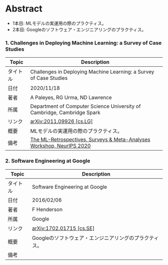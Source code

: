 # Abstract
- 1本目: MLモデルの実運用の際のプラクティス。
- 2本目: Googleのソフトウェア・エンジニアリングのプラクティス。

### 1. Challenges in Deploying Machine Learning: a Survey of Case Studies
|Topic|Description|
|---|---|
|タイトル|Challenges in Deploying Machine Learning: a Survey of Case Studies|
|日付|2020/11/18|
|著者|A Paleyes, RG Urma, ND Lawrence|
|所属|Department of Computer Science University of Cambridge, Cambridge Spark|
|リンク|[arXiv:2011.09926 [cs.LG]](https://arxiv.org/abs/2011.09926)|
|概要|MLモデルの実運用の際のプラクティス。|
|備考|[The ML-Retrospectives, Surveys & Meta-Analyses Workshop, NeurIPS 2020](https://ml-retrospectives.github.io/neurips2020/)|



### 2. Software Engineering at Google
|Topic|Description|
|---|---|
|タイトル|Software Engineering at Google|
|日付|2016/02/06|
|著者|F Henderson|
|所属|Google|
|リンク|[arXiv:1702.01715 [cs.SE]](https://arxiv.org/abs/2011.09926)|
|概要|Googleのソフトウェア・エンジニアリングのプラクティス。|
|備考||
